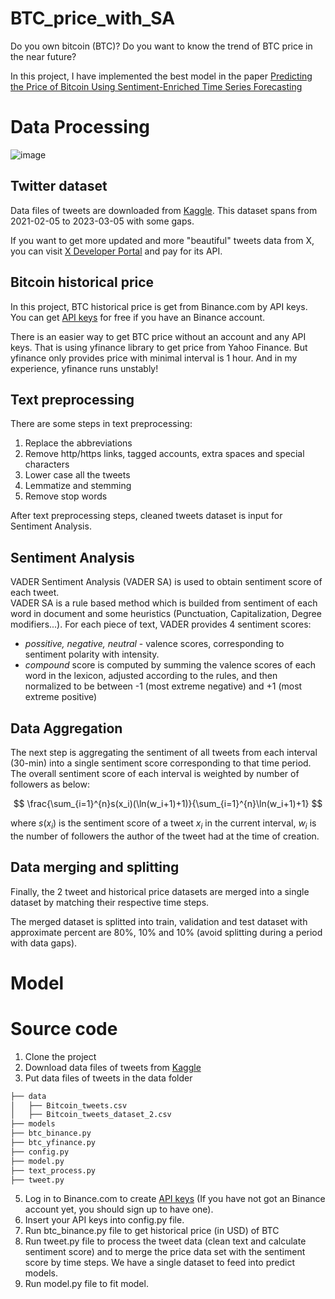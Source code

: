 # BTC_price_with_SA

Do you own bitcoin (BTC)? Do you want to know the trend of BTC price in the near future? 

In this project, I have implemented the best model in the paper [Predicting the Price of Bitcoin Using Sentiment-Enriched Time Series Forecasting](https://www.mdpi.com/2504-2289/7/3/137)

# Data Processing

![image](https://drive.google.com/uc?export=view&id=1ekxoaxDdCWZqLqvlO43RfhvZ0u5ptbdA "BTC price data pipeline and how to feed it to forecasting model")

## Twitter dataset

Data files of tweets are downloaded from [Kaggle](https://www.kaggle.com/datasets/kaushiksuresh147/bitcoin-tweets). This dataset spans from 2021-02-05 to 2023-03-05 with some gaps.

If you want to get more updated and more "beautiful" tweets data from X, you can visit [X Developer Portal](https://developer.x.com/en/docs/x-api/getting-started/about-x-api) and pay for its API.

## Bitcoin historical price

In this project, BTC historical price is get from Binance.com by API keys. You can get [API keys](https://www.binance.com/en/binance-api) for free if you have an Binance account.

There is an easier way to get BTC price without an account and any API keys. That is using yfinance library to get price from Yahoo Finance. But yfinance only provides price with minimal interval is 1 hour. And in my experience, yfinance runs unstably!

## Text preprocessing

There are some steps in text preprocessing:

1. Replace the abbreviations
2. Remove http/https links, tagged accounts, extra spaces and special characters
3. Lower case all the tweets
4. Lemmatize and stemming
5. Remove stop words

After text preprocessing steps, cleaned tweets dataset is input for Sentiment Analysis.

## Sentiment Analysis

VADER Sentiment Analysis (VADER SA) is used to obtain sentiment score of each tweet.  
VADER SA is a rule based method which is builded from sentiment of each word in document and some heuristics (Punctuation, Capitalization, Degree modifiers...).
For each piece of text, VADER provides 4 sentiment scores: 

- <em>possitive, negative, neutral</em> - valence scores, corresponding to sentiment polarity with intensity.
- <em>compound</em> score is computed by summing the valence scores of each word in the lexicon, adjusted according to the rules, and then normalized to be between -1 (most extreme negative) and +1 (most extreme positive)

## Data Aggregation

The next step is aggregating the sentiment of all tweets from each interval (30-min) into a single sentiment score corresponding to that time period.
The overall sentiment score of each interval is weighted by number of followers as below:

$$
  \frac{\sum_{i=1}^{n}s(x_i)(\ln(w_i+1)+1)}{\sum_{i=1}^{n}\ln(w_i+1)+1}  
$$

where $s(x_i)$ is the sentiment score of a tweet $x_i$ in the current interval, $w_i$ is the number of followers the author of the tweet had at the time of creation.

## Data merging and splitting

Finally, the 2 tweet and historical price datasets are merged into a single dataset by matching their respective time steps.

The merged dataset is splitted into train, validation and test dataset with approximate percent are 80%, 10% and 10% (avoid splitting during a period with data gaps).

# Model

# Source code

1. Clone the project
2. Download data files of tweets from [Kaggle](https://www.kaggle.com/datasets/kaushiksuresh147/bitcoin-tweets)
3. Put data files of tweets in the data folder
```bash
├── data
│   ├── Bitcoin_tweets.csv
│   ├── Bitcoin_tweets_dataset_2.csv
├── models
├── btc_binance.py
├── btc_yfinance.py
├── config.py
├── model.py
├── text_process.py
├── tweet.py
```
5. Log in to Binance.com to create [API keys](https://www.binance.com/en/binance-api) (If you have not got an Binance account yet, you should sign up to have one).
6. Insert your API keys into config.py file.
7. Run btc_binance.py file to get historical price (in USD) of BTC 
8.  Run tweet.py file to process the tweet data (clean text and calculate sentiment score) and to merge the price data set with the sentiment score by time steps. We have a single dataset to feed into predict models.
9.  Run model.py file to fit model.
